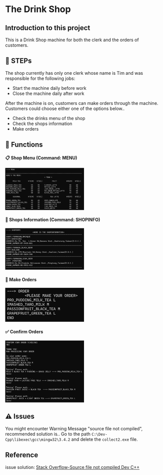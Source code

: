 # The Drink Shop


## Introduction to this project
This is a Drink Shop machine for both the clerk and the orders of customers.

## :walking: STEPs
The shop currently has only one clerk whose name is Tim and was responsible for the following jobs:
* Start the machine daily before work
* Close the machine daily after work

After the machine is on, customers can make orders through the machine.
Customers could choose either one of the options below..
* Check the drinks menu of the shop
* Check the shops information
* Make orders

## :wrench: Functions

#### :clipboard: Shop Menu (Command: MENU)
<img src="demo_imgs\Menu.png" width=50%/>

#### :tropical_drink: Shops Information (Command: SHOPINFO)
<img src="demo_imgs\Shopinfo.png" width=50%/>

#### :pencil: Make Orders
<img src="demo_imgs\order.png" width=50%/>

#### :white_check_mark: Confirm Orders
<img src="demo_imgs\confirmorder.png" width=50%/>

#### 

## :warning: Issues
You might encounter Warning Message "source file not compiled", recommended solution is..
Go to the path `C:\Dev-Cpp\libexec\gcc\mingw32\3.4.2` and delete the `collect2.exe` file.

## Reference
issue solution: [Stack Overflow-Source file not compiled Dev C++](https://stackoverflow.com/questions/14514682/source-file-not-compiled-dev-c)